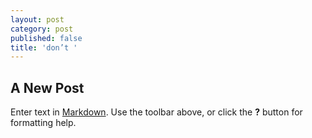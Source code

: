 ```yaml
---
layout: post
category: post
published: false
title: 'don’t '
---
```

## A New Post

Enter text in [Markdown](http://daringfireball.net/projects/markdown/). Use the toolbar above, or click the **?** button for formatting help.
